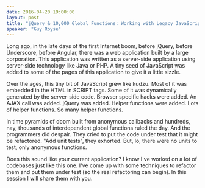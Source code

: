 ```yaml
---
date: 2016-04-20 19:00:00
layout: post
title: "jQuery & 10,000 Global Functions: Working with Legacy JavaScript"
speaker: "Guy Royse"
---
```


Long ago, in the late days of the first Internet boom, before jQuery, before
Underscore, before Angular, there was a web application built by a large
corporation. This application was written as a server-side application using
server-side technology like Java or PHP. A tiny seed of JavaScript was added to
some of the pages of this application to give it a little sizzle.

Over the ages, this tiny bit of JavaScript grew like kudzu. Most of it was
embedded in the HTML in SCRIPT tags. Some of it was dynamically generated by the
server-side code. Browser specific hacks were added. An AJAX call was added.
jQuery was added. Helper functions were added. Lots of helper functions. So many
helper functions.

In time pyramids of doom built from anonymous callbacks and hundreds, nay,
thousands of interdependent global functions ruled the day. And the programmers
did despair. They cried to put the code under test that it might be refactored.
"Add unit tests", they exhorted. But, lo, there were no units to test, only
anonymous functions.

Does this sound like your current application? I know I've worked on a lot of
codebases just like this one. I've come up with some techniques to refactor them
and put them under test (so the real refactoring can begin). In this session I
will share them with you.
